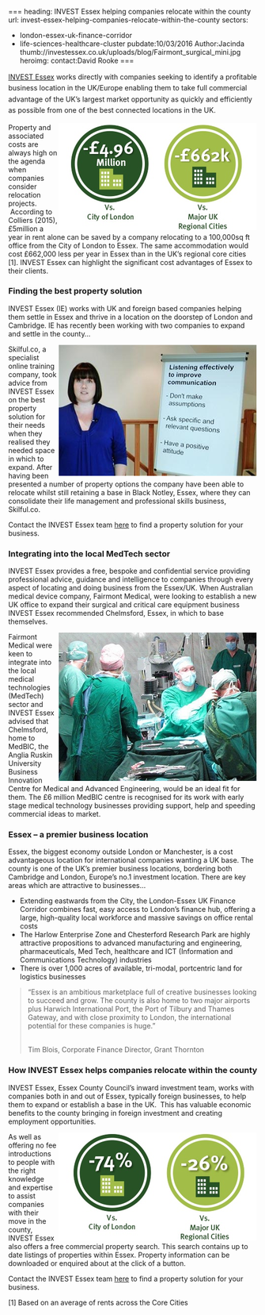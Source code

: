 ===
heading: INVEST Essex helping companies relocate within the county
url: invest-essex-helping-companies-relocate-within-the-county
sectors:
  - london-essex-uk-finance-corridor
  - life-sciences-healthcare-cluster 
pubdate:10/03/2016
Author:Jacinda
thumb://investessex.co.uk/uploads/blog/Fairmont_surgical_mini.jpg
heroimg:
contact:David Rooke
===
<p><a href='../index.html' style='line-height: 1.6;' target='_blank'>INVEST Essex</a><span style='line-height: 1.6;'> works directly with companies seeking to identify a profitable business location in the UK/Europe enabling them to take full commercial advantage of the UK’s largest market opportunity as quickly and efficiently as possible from one of the best connected locations in the UK. </span></p><p><img alt='Essex annual rental cost savings' src='../uploads/blog/Essex_Annual_Rental_Cost_Savings_400.jpg' style='width: 400px; height: 216px; margin-left: 2px; margin-right: 2px; float: right;'/>Property and associated costs are always high on the agenda when companies consider relocation projects.  According to Colliers (2015), £5million a year in rent alone can be saved by a company relocating to a 100,000sq ft office from the City of London to Essex. The same accommodation would cost £662,000 less per year in Essex than in the UK’s regional core cities [1]. INVEST Essex can highlight the significant cost advantages of Essex to their clients.</p><h3>Finding the best property solution</h3><p>INVEST Essex (IE) works with UK and foreign based companies helping them settle in Essex and thrive in a location on the doorstep of London and Cambridge. IE has recently been working with two companies to expand and settle in the county…</p><p><img alt='Prelude Consulting ' src='../uploads/blog/Prelude_400.jpg' style='width: 400px; height: 264px; margin-left: 2px; margin-right: 2px; float: right;'/>Skilful.co, a specialist online training company, took advice from INVEST Essex on the best property solution for their needs when they realised they needed space in which to expand. After having been presented a number of property options the company have been able to relocate whilst still retaining a base in Black Notley, Essex, where they can consolidate their life management and professional skills business, Skilful.co.</p><p>Contact the INVEST Essex team <a href='../how-we-can-help' target='_blank'>here</a> to find a property solution for your business.</p><h3>Integrating into the local MedTech sector</h3><p>INVEST Essex provides a free, bespoke and confidential service providing professional advice, guidance and intelligence to companies through every aspect of locating and doing business from the Essex/UK. When Australian medical device company, Fairmont Medical, were looking to establish a new UK office to expand their surgical and critical care equipment business INVEST Essex recommended Chelmsford, Essex, in which to base themselves.</p><p><img alt='Fairmont Medical' src='../uploads/blog/Fairmont_surgical_400.jpg' style='width: 400px; height: 299px; margin-left: 2px; margin-right: 2px; float: right;'/>Fairmont Medical were keen to integrate into the local medical technologies (MedTech) sector and INVEST Essex advised that Chelmsford, home to MedBIC, the Anglia Ruskin University Business Innovation Centre for Medical and Advanced Engineering, would be an ideal fit for them. The £6 million MedBIC centre is recognised for its work with early stage medical technology businesses providing support, help and speeding commercial ideas to market.</p><h3>Essex – a premier business location</h3><p>Essex, the biggest economy outside London or Manchester, is a cost advantageous location for international companies wanting a UK base. The county is one of the UK’s premier business locations, bordering both Cambridge and London, Europe’s no.1 investment location. There are key areas which are attractive to businesses…</p><ul><li>Extending eastwards from the City, the London-Essex UK Finance Corridor combines fast, easy access to London’s finance hub, offering a large, high-quality local workforce and massive savings on office rental costs</li><li>The Harlow Enterprise Zone and Chesterford Research Park are highly attractive propositions to advanced manufacturing and engineering, pharmaceuticals, Med Tech, healthcare and ICT (Information and Communications Technology) industries</li><li>There is over 1,000 acres of available, tri-modal, portcentric land for logistics businesses</li></ul><blockquote><p>“Essex is an ambitious marketplace full of creative businesses looking to succeed and grow. The county is also home to two major airports plus Harwich International Port, the Port of Tilbury and Thames Gateway, and with close proximity to London, the international potential for these companies is huge.”</p><p><br/>Tim Blois, Corporate Finance Director, Grant Thornton</p></blockquote><h3>How INVEST Essex helps companies relocate within the county</h3><p>INVEST Essex, Essex County Council’s inward investment team, works with companies both in and out of Essex, typically foreign businesses, to help them to expand or establish a base in the UK.  This has valuable economic benefits to the county bringing in foreign investment and creating employment opportunities.</p><p><img alt='Essex office cost savings' src='../uploads/blog/Essex_Office_Cost_Savings_400.jpg' style='line-height: 20.8px; width: 400px; height: 218px; margin-left: 2px; margin-right: 2px; float: right;'/></p><p>As well as offering no fee introductions to people with the right knowledge and expertise to assist companies with their move in the county, INVEST Essex also offers a free commercial property search. This search contains up to date listings of properties within Essex. Property information can be downloaded or enquired about at the click of a button.</p><p>Contact the INVEST Essex team <a href='../how-we-can-help' target='_blank'>here</a> to find a property solution for your business.</p><p>[1] Based on an average of rents across the Core Cities</p><div><div><div id='_com_1' uage='JavaScript'> </div></div></div>